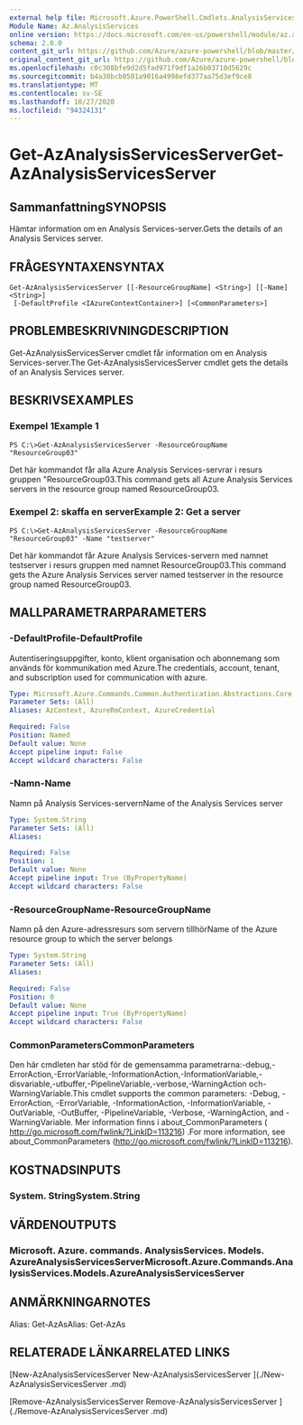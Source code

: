 ```yaml
---
external help file: Microsoft.Azure.PowerShell.Cmdlets.AnalysisServices.dll-Help.xml
Module Name: Az.AnalysisServices
online version: https://docs.microsoft.com/en-us/powershell/module/az.analysisservices/get-azanalysisservicesserver
schema: 2.0.0
content_git_url: https://github.com/Azure/azure-powershell/blob/master/src/AnalysisServices/AnalysisServices/help/Get-AzAnalysisServicesServer.md
original_content_git_url: https://github.com/Azure/azure-powershell/blob/master/src/AnalysisServices/AnalysisServices/help/Get-AzAnalysisServicesServer.md
ms.openlocfilehash: c0c308bfe9d2d5fad971f9df1a26b03710d5629c
ms.sourcegitcommit: b4a38bcb0501a9016a4998efd377aa75d3ef9ce8
ms.translationtype: MT
ms.contentlocale: sv-SE
ms.lasthandoff: 10/27/2020
ms.locfileid: "94324131"
---
```

# <span data-ttu-id="62c00-101">Get-AzAnalysisServicesServer</span><span class="sxs-lookup"><span data-stu-id="62c00-101">Get-AzAnalysisServicesServer</span></span>

## <span data-ttu-id="62c00-102">Sammanfattning</span><span class="sxs-lookup"><span data-stu-id="62c00-102">SYNOPSIS</span></span>
<span data-ttu-id="62c00-103">Hämtar information om en Analysis Services-server.</span><span class="sxs-lookup"><span data-stu-id="62c00-103">Gets the details of an Analysis Services server.</span></span>

## <span data-ttu-id="62c00-104">FRÅGESYNTAXEN</span><span class="sxs-lookup"><span data-stu-id="62c00-104">SYNTAX</span></span>

```
Get-AzAnalysisServicesServer [[-ResourceGroupName] <String>] [[-Name] <String>]
 [-DefaultProfile <IAzureContextContainer>] [<CommonParameters>]
```

## <span data-ttu-id="62c00-105">PROBLEMBESKRIVNING</span><span class="sxs-lookup"><span data-stu-id="62c00-105">DESCRIPTION</span></span>
<span data-ttu-id="62c00-106">Get-AzAnalysisServicesServer cmdlet får information om en Analysis Services-server.</span><span class="sxs-lookup"><span data-stu-id="62c00-106">The Get-AzAnalysisServicesServer cmdlet gets the details of an Analysis Services server.</span></span>

## <span data-ttu-id="62c00-107">BESKRIVS</span><span class="sxs-lookup"><span data-stu-id="62c00-107">EXAMPLES</span></span>

### <span data-ttu-id="62c00-108">Exempel 1</span><span class="sxs-lookup"><span data-stu-id="62c00-108">Example 1</span></span>
```
PS C:\>Get-AzAnalysisServicesServer -ResourceGroupName "ResourceGroup03"
```

<span data-ttu-id="62c00-109">Det här kommandot får alla Azure Analysis Services-servrar i resurs gruppen "ResourceGroup03.</span><span class="sxs-lookup"><span data-stu-id="62c00-109">This command gets all Azure Analysis Services servers in the resource group named ResourceGroup03.</span></span>

### <span data-ttu-id="62c00-110">Exempel 2: skaffa en server</span><span class="sxs-lookup"><span data-stu-id="62c00-110">Example 2: Get a server</span></span>
```
PS C:\>Get-AzAnalysisServicesServer -ResourceGroupName "ResourceGroup03" -Name "testserver"
```

<span data-ttu-id="62c00-111">Det här kommandot får Azure Analysis Services-servern med namnet testserver i resurs gruppen med namnet ResourceGroup03.</span><span class="sxs-lookup"><span data-stu-id="62c00-111">This command gets the Azure Analysis Services server named testserver in the resource group named ResourceGroup03.</span></span>

## <span data-ttu-id="62c00-112">MALLPARAMETRAR</span><span class="sxs-lookup"><span data-stu-id="62c00-112">PARAMETERS</span></span>

### <span data-ttu-id="62c00-113">-DefaultProfile</span><span class="sxs-lookup"><span data-stu-id="62c00-113">-DefaultProfile</span></span>
<span data-ttu-id="62c00-114">Autentiseringsuppgifter, konto, klient organisation och abonnemang som används för kommunikation med Azure.</span><span class="sxs-lookup"><span data-stu-id="62c00-114">The credentials, account, tenant, and subscription used for communication with azure.</span></span>

```yaml
Type: Microsoft.Azure.Commands.Common.Authentication.Abstractions.Core.IAzureContextContainer
Parameter Sets: (All)
Aliases: AzContext, AzureRmContext, AzureCredential

Required: False
Position: Named
Default value: None
Accept pipeline input: False
Accept wildcard characters: False
```

### <span data-ttu-id="62c00-115">-Namn</span><span class="sxs-lookup"><span data-stu-id="62c00-115">-Name</span></span>
<span data-ttu-id="62c00-116">Namn på Analysis Services-servern</span><span class="sxs-lookup"><span data-stu-id="62c00-116">Name of the Analysis Services server</span></span>

```yaml
Type: System.String
Parameter Sets: (All)
Aliases:

Required: False
Position: 1
Default value: None
Accept pipeline input: True (ByPropertyName)
Accept wildcard characters: False
```

### <span data-ttu-id="62c00-117">-ResourceGroupName</span><span class="sxs-lookup"><span data-stu-id="62c00-117">-ResourceGroupName</span></span>
<span data-ttu-id="62c00-118">Namn på den Azure-adressresurs som servern tillhör</span><span class="sxs-lookup"><span data-stu-id="62c00-118">Name of the Azure resource group to which the server belongs</span></span>

```yaml
Type: System.String
Parameter Sets: (All)
Aliases:

Required: False
Position: 0
Default value: None
Accept pipeline input: True (ByPropertyName)
Accept wildcard characters: False
```

### <span data-ttu-id="62c00-119">CommonParameters</span><span class="sxs-lookup"><span data-stu-id="62c00-119">CommonParameters</span></span>
<span data-ttu-id="62c00-120">Den här cmdleten har stöd för de gemensamma parametrarna:-debug,-ErrorAction,-ErrorVariable,-InformationAction,-InformationVariable,-disvariable,-utbuffer,-PipelineVariable,-verbose,-WarningAction och-WarningVariable.</span><span class="sxs-lookup"><span data-stu-id="62c00-120">This cmdlet supports the common parameters: -Debug, -ErrorAction, -ErrorVariable, -InformationAction, -InformationVariable, -OutVariable, -OutBuffer, -PipelineVariable, -Verbose, -WarningAction, and -WarningVariable.</span></span> <span data-ttu-id="62c00-121">Mer information finns i about_CommonParameters ( http://go.microsoft.com/fwlink/?LinkID=113216) .</span><span class="sxs-lookup"><span data-stu-id="62c00-121">For more information, see about_CommonParameters (http://go.microsoft.com/fwlink/?LinkID=113216).</span></span>

## <span data-ttu-id="62c00-122">KOSTNADS</span><span class="sxs-lookup"><span data-stu-id="62c00-122">INPUTS</span></span>

### <span data-ttu-id="62c00-123">System. String</span><span class="sxs-lookup"><span data-stu-id="62c00-123">System.String</span></span>

## <span data-ttu-id="62c00-124">VÄRDEN</span><span class="sxs-lookup"><span data-stu-id="62c00-124">OUTPUTS</span></span>

### <span data-ttu-id="62c00-125">Microsoft. Azure. commands. AnalysisServices. Models. AzureAnalysisServicesServer</span><span class="sxs-lookup"><span data-stu-id="62c00-125">Microsoft.Azure.Commands.AnalysisServices.Models.AzureAnalysisServicesServer</span></span>

## <span data-ttu-id="62c00-126">ANMÄRKNINGAR</span><span class="sxs-lookup"><span data-stu-id="62c00-126">NOTES</span></span>
<span data-ttu-id="62c00-127">Alias: Get-AzAs</span><span class="sxs-lookup"><span data-stu-id="62c00-127">Alias: Get-AzAs</span></span>

## <span data-ttu-id="62c00-128">RELATERADE LÄNKAR</span><span class="sxs-lookup"><span data-stu-id="62c00-128">RELATED LINKS</span></span>

[<span data-ttu-id="62c00-129">New-AzAnalysisServicesServer </span><span class="sxs-lookup"><span data-stu-id="62c00-129">New-AzAnalysisServicesServer </span></span>](./New-AzAnalysisServicesServer .md)

[<span data-ttu-id="62c00-130">Remove-AzAnalysisServicesServer </span><span class="sxs-lookup"><span data-stu-id="62c00-130">Remove-AzAnalysisServicesServer </span></span>](./Remove-AzAnalysisServicesServer .md)
